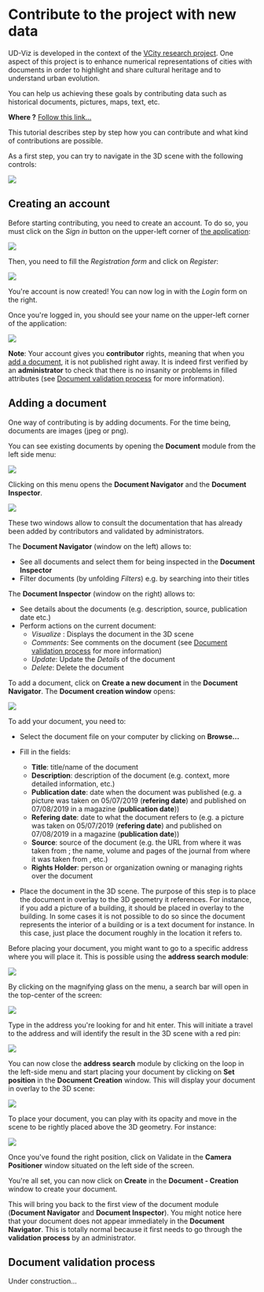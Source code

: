 # Contribute to the project with new data

UD-Viz is developed in the context of the [VCity research project](https://projet.liris.cnrs.fr/vcity/wiki/doku.php). 
One aspect of this project is to enhance numerical representations of cities
 with documents in order to highlight and share cultural heritage and
 to understand urban evolution.
 
You can help us achieving these goals by contributing data such as historical
 documents, pictures, maps, text, etc.
 
 **Where ?** [Follow this link...](http://rict.liris.cnrs.fr/UDVDemo/UDV/UDV-Core/examples/DemoStable/Demo.html)
 
This tutorial describes step by step how you can contribute and what kind of
contributions are possible.

As a first step, you can try to navigate in the 3D scene with the following controls:

![](Pictures/UserDoc/controls.PNG)

## Creating an account

Before starting contributing, you need to create an account. To do so, you must
click on the *Sign in* button on the upper-left corner of 
[the application](http://rict.liris.cnrs.fr/UDVDemo/UDV/UDV-Core/examples/DemoStable/Demo.html):

![](Pictures/UserDoc/UDVHome.png)

Then, you need to fill the *Registration form* and click on *Register*:

![](Pictures/UserDoc/registration.png)

You're account is now created! You can now log in with the *Login* form on the right. 


Once you're logged in, you should see your name on the upper-left corner of
the application:

![](Pictures/UserDoc/loggedIn.png)


**Note**: Your account gives you **contributor** rights, meaning that
when you [add a document](#adding-a-document), it is not published right away. 
It is indeed first verified by an **administrator** to check that there is no
insanity or problems in filled attributes (see [Document validation 
process](#document-validation-process) for more information).
  
## Adding a document

One way of contributing is by adding documents. For the time being, documents
are images (jpeg or png). 

You can see existing documents by opening the **Document** module from the
left side menu:

![](Pictures/UserDoc/documentsMenu.png)

Clicking on this menu opens the **Document Navigator** and the **Document
Inspector**.

![](Pictures/UserDoc/documentsModule.png)

These two windows allow to consult the documentation that has
already been added by contributors and validated by administrators. 

The **Document Navigator** (window on the left) allows to:
  * See all documents and select them for being inspected in the
   **Document Inspector**
  * Filter documents (by unfolding *Filters*) e.g. by searching into their
   titles

The **Document Inspector** (window on the right) allows to:
  * See details about the documents (e.g. description, source, publication
   date etc.)
  * Perform actions on the current document:
    * *Visualize* : Displays the document in the 3D scene
    * *Comments*: See comments on the document (see [Document validation
     process](#document-validation-process) for more information)
    * *Update*: Update the *Details* of the document
    * *Delete*: Delete the document

To add a document, click on **Create a new document** in the **Document
 Navigator**. The **Document creation window** opens:
 
![](Pictures/UserDoc/docCreation.png)

To add your document, you need to:
  * Select the document file on your computer by clicking on **Browse...**
  * Fill in the fields:
    * **Title**: title/name of the document
    * **Description**: description of the document (e.g. context, more
     detailed information, etc.)
    * **Publication date**: date when the document was published (e.g. a
     picture was taken on 05/07/2019 (**refering date**) and published on
     07/08/2019 in a magazine (**publication date**))
    * **Refering date**: date to what the document refers to (e.g. a
     picture was taken on 05/07/2019 (**refering date**) and published on
     07/08/2019 in a magazine (**publication date**))
    * **Source**: source of the document (e.g. the URL from where it was
     taken from ; the name, volume and pages of the journal from where it was taken from
     , etc.)
    * **Rights Holder**: person or organization owning or managing rights
     over the document
     
  * Place the document in the 3D scene. The purpose of this step is to place
   the document in overlay to the 3D geometry it references. For instance, if
   you add a picture of a building, it should be placed in overlay to the
   building. In some cases it is not possible to do so since the document
   represents the interior of a building or is a text document for instance. 
   In this case, just place the document roughly in the location it refers to. 
   
Before placing your document, you might want to go to a specific address where you
will place it. This is possible using the **address search module**:

![](Pictures/UserDoc/addressSearchMenu.png)

By clicking on the magnifying glass on the menu, a search bar will open in the top-center
of the screen:
 
![](Pictures/UserDoc/addressSearchModule.png)
 
Type in the address you're looking for and hit enter. This will initiate a
travel to the address and will identify the result in the 3D scene with a red
pin:

![](Pictures/UserDoc/addressSearchExample.png)

You can now close the **address search** module by clicking on the loop in the
left-side menu and start placing your document by clicking on **Set 
position** in the **Document Creation** window. This will display your document
in overlay to the 3D scene:

![](Pictures/UserDoc/docSetPosition.png)

To place your document, you can play with its opacity and move in the scene
to be rightly placed above the 3D geometry. For instance:

![](Pictures/UserDoc/docPositionSet.png)

Once you've found the right position, click on Validate in the **Camera
 Positioner** window situated on the left side of the screen.
 
You're all set, you can now click on **Create** in the **Document - Creation**
window to create your document. 

This will bring you back to the first view of the document module (**Document
Navigator** and **Document Inspector**). You might notice here that your
document does not appear immediately in the **Document Navigator**. This is totally
normal because it first needs to go through the **validation process** by an
administrator.

## Document validation process 

Under construction...
